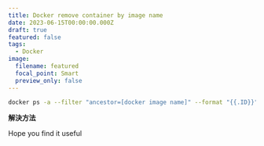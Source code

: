 ```yaml
---
title: Docker remove container by image name
date: 2023-06-15T00:00:00.000Z
draft: true
featured: false
tags:
  - Docker
image:
  filename: featured
  focal_point: Smart
  preview_only: false
---
```


```bash
docker ps -a --filter "ancestor=[docker image name]" --format "{{.ID}}" | xargs docker rm
```

**解決方法**


Hope you find it useful